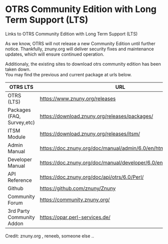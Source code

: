 # OTRS Community Edition with Long Term Support (LTS)
Links to OTRS Community Edition with Long Term Support (LTS)

As we know, OTRS will not release a new Community Edition until further notice. 
Thankfully, znuny.org will deliver security fixes and maintenance updates, which will ensure continued operation.

Additionaly, the existing sites to download otrs community edition has been taken down.  
You may find the previous and current package at urls below.  
  
  
| OTRS LTS                     | URL                                                                                          |
| -----------------------------| -------------------------------------------------------------------------------------------- |
| OTRS (LTS)                   | https://www.znuny.org/releases                                                               |
| Packages (FAQ, Survey,etc)   | https://download.znuny.org/releases/packages/                                                |
| ITSM Module                  | https://download.znuny.org/releases/itsm/                                                    |
| Admin Manual				   | https://doc.znuny.org/doc/manual/admin/6.0/en/html/index.html                                |
| Developer Manual			   | https://doc.znuny.org/doc/manual/developer/6.0/en/html/index.html                            |
| API Reference			       | https://doc.znuny.org/doc/api/otrs/6.0/Perl/                                                 |
| Github                       | https://github.com/znuny/Znuny                                                               |
| Community Forum              | https://community.znuny.org/                                                                 |
| 3rd Party Community Addon    | https://opar.perl-services.de/ | https://github.com/znuny?q=Znuny4OTRS&type=&language=&sort= |
  
  
  
Credit: znuny.org , reneeb, someone else ..   